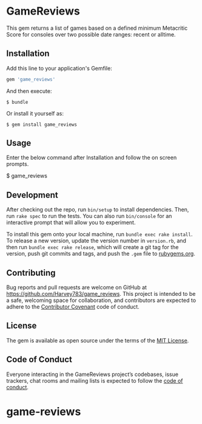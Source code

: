 # GameReviews

This gem returns a list of games based on a defined minimum Metacritic Score for consoles over two possible date ranges: recent or alltime.

## Installation

Add this line to your application's Gemfile:

```ruby
gem 'game_reviews'
```

And then execute:

    $ bundle

Or install it yourself as:

    $ gem install game_reviews

## Usage

Enter the below command after Installation and follow the on screen prompts.

$ game_reviews

## Development

After checking out the repo, run `bin/setup` to install dependencies. Then, run `rake spec` to run the tests. You can also run `bin/console` for an interactive prompt that will allow you to experiment.

To install this gem onto your local machine, run `bundle exec rake install`. To release a new version, update the version number in `version.rb`, and then run `bundle exec rake release`, which will create a git tag for the version, push git commits and tags, and push the `.gem` file to [rubygems.org](https://rubygems.org).

## Contributing

Bug reports and pull requests are welcome on GitHub at https://github.com/Harvey783/game_reviews. This project is intended to be a safe, welcoming space for collaboration, and contributors are expected to adhere to the [Contributor Covenant](http://contributor-covenant.org) code of conduct.

## License

The gem is available as open source under the terms of the [MIT License](https://opensource.org/licenses/MIT).

## Code of Conduct

Everyone interacting in the GameReviews project’s codebases, issue trackers, chat rooms and mailing lists is expected to follow the [code of conduct](https://github.com/[USERNAME]/game_reviews/blob/master/CODE_OF_CONDUCT.md).
# game-reviews
